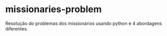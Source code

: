# missionaries-problem
Resolução do problemas dos missionários usando python e 4 abordagens diferentes.
